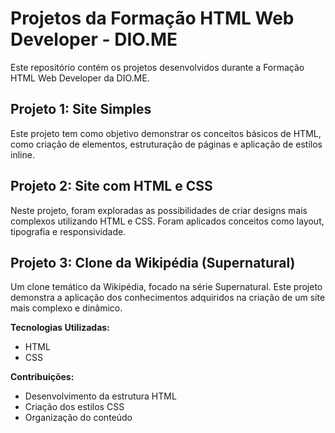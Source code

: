 # Projetos da Formação HTML Web Developer - DIO.ME

Este repositório contém os projetos desenvolvidos durante a Formação HTML Web Developer da DIO.ME.

## Projeto 1: Site Simples
Este projeto tem como objetivo demonstrar os conceitos básicos de HTML, como criação de elementos, estruturação de páginas e aplicação de estilos inline.

## Projeto 2: Site com HTML e CSS
Neste projeto, foram exploradas as possibilidades de criar designs mais complexos utilizando HTML e CSS. Foram aplicados conceitos como layout, tipografia e responsividade.

## Projeto 3: Clone da Wikipédia (Supernatural)
Um clone temático da Wikipédia, focado na série Supernatural. Este projeto demonstra a aplicação dos conhecimentos adquiridos na criação de um site mais complexo e dinâmico.

**Tecnologias Utilizadas:**

* HTML
* CSS

**Contribuições:**
* Desenvolvimento da estrutura HTML
* Criação dos estilos CSS
* Organização do conteúdo
